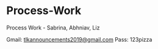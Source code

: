 # Process-Work
Process Work - Sabrina, Abhniav, Liz

Gmail: tlkannouncements2019@gmail.com
Pass: 123pizza
